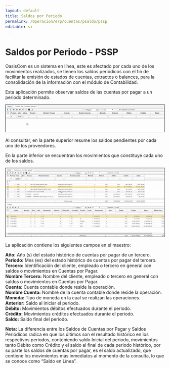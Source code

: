 ```yaml
---
layout: default
title: Saldos por Periodo
permalink: /Operacion/erp/cuentas/psaldo/pssp
editable: si
---
```


# Saldos por Periodo - PSSP

OasisCom es un sistema en línea, este es afectado por cada uno de los movimientos realizados, se tienen los saldos periódicos con el fin de facilitar la emisión de estados de cuentas, extractos o balances, para la consolidación de la información con el módulo de Contabilidad.  

Esta aplicación permite observar saldos de las cuentas por pagar a un periodo determinado.

![](saldos1.png)


Al consultar, en la parte superior resume los saldos pendientes por cada uno de los proveedores. 

En la parte inferior se encuentran los movimientos que constituye cada uno de los saldos. 

![](saldos.png)

La aplicación contiene los siguientes campos en el maestro:  

**Año:** Año (s) del estado histórico de cuentas por pagar de un tercero.  
**Periodo:** Mes (es) del estado histórico de cuentas por pagar del tercero.  
**Tercero:** Identificación del cliente, empleado o  tercero en general con saldos o movimientos en Cuentas por Pagar.  
**Nombre Tercero:** Nombre del cliente, empleado o tercero en general con saldos o movimientos en Cuentas por Pagar.  
**Cuenta:** Cuenta contable donde reside la operación.  
**Nombre Cuenta:** Nombre de la cuenta contable donde reside la operación.  
**Moneda:** Tipo de moneda en la cual se realizan las operaciones.  
**Anterior:** Saldo al iniciar el periodo.  
**Débito:** Movimientos débitos efectuados durante el periodo.  
**Crédito:** Movimientos créditos efectuados durante el periodo.  
**Saldo:** Saldo final del periodo.  



**Nota:** La diferencia entre los Saldos de Cuentas por Pagar y Saldos Periódicos radica en que los últimos son el resultado histórico en los respectivos periodos, conteniendo saldo Inicial del periodo, movimientos tanto Débito como Crédito y el saldo al final de cada periodo histórico, por su parte los saldos de cuentas por pagar, es el saldo actualizado, que contiene los movimientos más inmediatos al momento de la consulta, lo que se conoce como  “Saldo en Línea”.  

